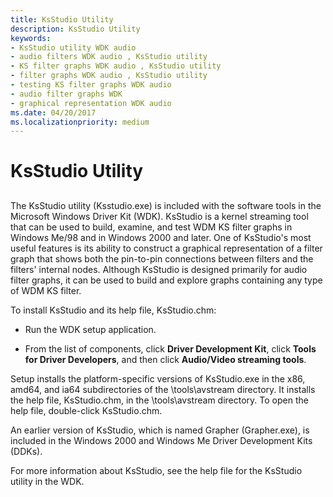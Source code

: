 ```yaml
---
title: KsStudio Utility
description: KsStudio Utility
keywords:
- KsStudio utility WDK audio
- audio filters WDK audio , KsStudio utility
- KS filter graphs WDK audio , KsStudio utility
- filter graphs WDK audio , KsStudio utility
- testing KS filter graphs WDK audio
- audio filter graphs WDK
- graphical representation WDK audio
ms.date: 04/20/2017
ms.localizationpriority: medium
---
```


# KsStudio Utility


## <span id="ksstudio_utility"></span><span id="KSSTUDIO_UTILITY"></span>


The KsStudio utility (Ksstudio.exe) is included with the software tools in the Microsoft Windows Driver Kit (WDK). KsStudio is a kernel streaming tool that can be used to build, examine, and test WDM KS filter graphs in Windows Me/98 and in Windows 2000 and later. One of KsStudio's most useful features is its ability to construct a graphical representation of a filter graph that shows both the pin-to-pin connections between filters and the filters' internal nodes. Although KsStudio is designed primarily for audio filter graphs, it can be used to build and explore graphs containing any type of WDM KS filter.

To install KsStudio and its help file, KsStudio.chm:

-   Run the WDK setup application.

-   From the list of components, click **Driver Development Kit**, click **Tools for Driver Developers**, and then click **Audio/Video streaming tools**.

Setup installs the platform-specific versions of KsStudio.exe in the x86, amd64, and ia64 subdirectories of the \\tools\\avstream directory. It installs the help file, KsStudio.chm, in the \\tools\\avstream directory. To open the help file, double-click KsStudio.chm.

An earlier version of KsStudio, which is named Grapher (Grapher.exe), is included in the Windows 2000 and Windows Me Driver Development Kits (DDKs).

For more information about KsStudio, see the help file for the KsStudio utility in the WDK.

 

 




